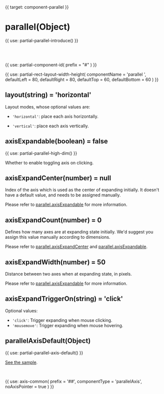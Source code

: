 
{{ target: component-parallel }}

# parallel(Object)

{{ use: partial-parallel-introduce() }}

<br>
<br>

{{ use: partial-component-id(
    prefix = "#"
) }}

{{ use: partial-rect-layout-width-height(
    componentName = 'parallel ',
    defaultLeft = 80,
    defaultRight = 80,
    defaultTop = 60,
    defaultBottom = 60
) }}

## layout(string) = 'horizontal'

<ExampleUIControlEnum options="horizontal,vertical" default="horizontal" />

Layout modes, whose optional values are:

+ `'horizontal'`: place each axis horizontally.

+ `'vertical'`: place each axis vertically.

## axisExpandable(boolean) = false

<ExampleUIControlBoolean />

{{ use: partial-parallel-high-dim() }}

Whether to enable toggling axis on clicking.

## axisExpandCenter(number) = null

<ExampleUIControlNumber min="0" step="1" />

Index of the axis which is used as the center of expanding initially. It doesn't have a default value, and needs to be assigned manually.

Please refer to [parallel.axisExpandable](parallel.axisExpandable) for more information.

## axisExpandCount(number) = 0

<ExampleUIControlNumber min="0" step="1" />

Defines how many axes are at expanding state initially. We'd suggest you assign this value manually according to dimensions.

Please refer to [parallel.axisExpandCenter](parallel.axisExpandCenter) and [parallel.axisExpandable](parallel.axisExpandable).

## axisExpandWidth(number) = 50

<ExampleUIControlNumber min="50" step="1" />

Distance between two axes when at expanding state, in pixels.

Please refer to [parallel.axisExpandable](parallel.axisExpandable) for more information.

## axisExpandTriggerOn(string) = 'click'

<ExampleUIControlEnum options="click,mousemove" />

Optional values:
+ `'click'`: Trigger expanding when mouse clicking.
+ `'mousemove'`: Trigger expanding when mouse hovering.

## parallelAxisDefault(Object)

{{ use: partial-parallel-axis-default() }}

[See the sample](${galleryEditorPath}doc-example/parallel-all&edit=1&reset=1).

<br>

{{ use: axis-common(
    prefix = '##',
    componentType = 'parallelAxis',
    noAxisPointer = true
) }}

